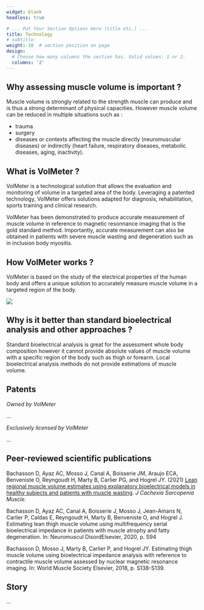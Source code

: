 ```yaml
---
widget: blank
headless: true

# ... Put Your Section Options Here (title etc.) ...
title: Technology
# subtitle:
weight: 10  # section position on page
design:
  # Choose how many columns the section has. Valid values: 1 or 2.
  columns: '2'
---
```

## Why assessing muscle volume is important ?
Muscle volume is strongly related to the strength muscle can produce and is thus a strong determinant of physical capacities. However muscle volume can be reduced in multiple situations such as :
  * trauma
  * surgery
  * diseases or contexts affecting the muscle directly (neuromuscular diseases) or indirectly (heart failure, respiratory diseases, metabolic diseases, aging, inactivity).

## What is VolMeter ?

VolMeter is a technological solution that allows the evaluation and monitoring of volume in a targeted area of the body. Leveraging a patented technology, VolMeter offers solutions adapted for diagnosis, rehabilitation, sports training and clinical research.

VolMeter has been demonstrated to produce accurate measurement of muscle volume in reference to magnetic resonnance imaging that is the gold standard method. Importantly, accurate measurement can also be obtained in patients with severe muscle wasting and degeneration such as in inclusion body myositis.

## How VolMeter works ?
VolMeter is based on the study of the electrical properties of the human body and offers a unique solution to accurately measure muscle volume in a targeted region of the body.

![](signals.png)

## Why is it better than standard bioelectrical analysis and other approaches ?

Standard bioelectrical analysis is great for the assessment whole body composition however it cannot provide absolute values of muscle volume with a specific region of the body such as thigh or forearm.
Local bioelectrical analysis methods do not provide estimations of muscle volume.

## Patents
*Owned by VolMeter*

...

*Exclusively licensed by VolMeter*

...

## Peer-reviewed scientific publications
Bachasson D, Ayaz AC, Mosso J, Canal A, Boisserie JM, Araujo ECA, Benveniste O, Reyngoudt H, Marty B, Carlier PG, and Hogrel JY. (2021) [Lean regional muscle volume estimates using explanatory bioelectrical models in healthy subjects and patients with muscle wasting](https://doi.org/10.1002/jcsm.12656). _J Cachexia Sarcopenia Muscle_.

Bachasson D, Ayaz AC, Canal A, Boisserie J, Mosso J, Jean-Amans N, Carlier P, Caldas E, Reyngoudt H, Marty B, Benveniste O, and Hogrel J. Estimating lean thigh muscle volume using multifrequency serial bioelectrical impedance in patients with muscle atrophy and fatty degeneration. In: Neuromuscul DisordElsevier, 2020, p. S94

Bachasson D, Mosso J, Marty B, Carlier P, and Hogrel JY. Estimating thigh muscle volume using bioelectrical impedance analysis with reference to contractile muscle volume assessed by nuclear magnetic resonance imaging. In: World Muscle Society Elsevier, 2018, p. S138-S139.

## Story

...

